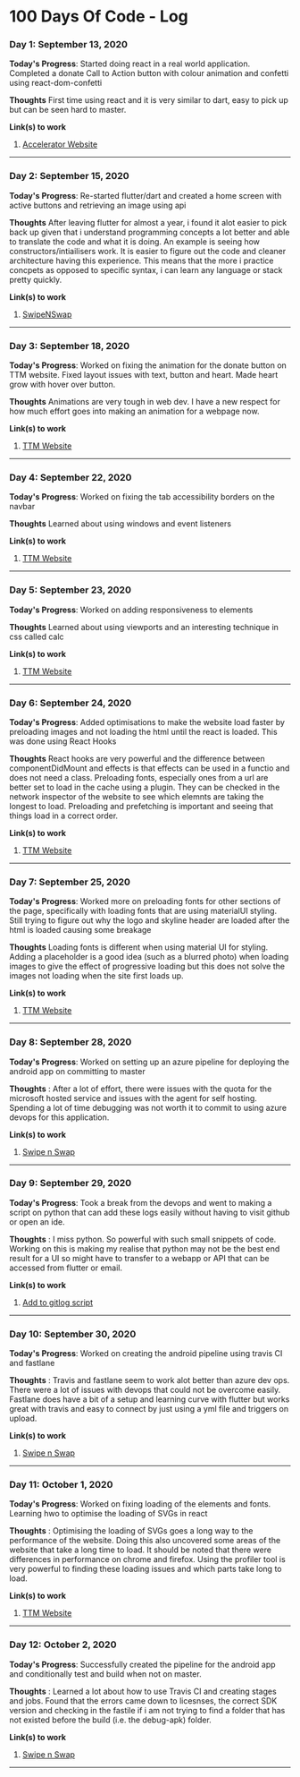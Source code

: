 # 100 Days Of Code - Log

### Day 1: September 13, 2020

**Today's Progress**: Started doing react in a real world application. Completed a donate Call to Action button with colour animation and confetti using react-dom-confetti

**Thoughts** First time using react and it is very similar to dart, easy to pick up but can be seen hard to master.

**Link(s) to work**
1. [Accelerator Website](https://github.com/Toronto-Tech-Mentoring/TTM-Gatsby/tree/rk/donate_btn)
***

### Day 2: September 15, 2020

**Today's Progress**: Re-started flutter/dart and created a home screen with active buttons and retrieving an image using api

**Thoughts** After leaving flutter for almost a year, i found it alot easier to pick back up given that i understand programming concepts a lot better and able to translate the code and what it is doing. An example is seeing how constructors/intiailisers work. It is easier to figure out the code and cleaner architecture having this experience. This means that the more i practice concpets as opposed to specific syntax, i can learn any language or stack pretty quickly.

**Link(s) to work**
1. [SwipeNSwap](https://github.com/rishFilet/swipe_n_swap.git)
***

### Day 3: September 18, 2020

**Today's Progress**: Worked on fixing the animation for the donate button on TTM website. Fixed layout issues with text, button and heart. Made heart grow with hover over button.

**Thoughts** Animations are very tough in web dev. I have a new respect for how much effort goes into making an animation for a webpage now.

**Link(s) to work**
1. [TTM Website](https://github.com/Toronto-Tech-Mentoring/TTM-Gatsby)
***

### Day 4: September 22, 2020

**Today's Progress**: Worked on fixing the tab accessibility borders on the navbar

**Thoughts** Learned about using windows and event listeners

**Link(s) to work**
1. [TTM Website](https://github.com/Toronto-Tech-Mentoring/TTM-Gatsby/tree/rishfilet/accessibilty_buttons)
***

### Day 5: September 23, 2020

**Today's Progress**: Worked on adding responsiveness to elements 

**Thoughts** Learned about using viewports and an interesting technique in css called calc

**Link(s) to work**
1. [TTM Website](https://github.com/Toronto-Tech-Mentoring/TTM-Gatsby/tree/rishfilet/accessibilty_buttons)
***

### Day 6: September 24, 2020

**Today's Progress**: Added optimisations to make the website load faster by preloading images and not loading the html until the react is loaded. This was done using React Hooks

**Thoughts** React hooks are very powerful and the difference between componentDidMount and effects is that effects can be used in a functio and does not need a class. Preloading fonts, especially ones from a url are better set to load in the cache using a plugin. They can be checked in the network inspector of the website to see which elemnts are taking the longest to load. Preloading and prefetching is important and seeing that things load in a correct order.

**Link(s) to work**
1. [TTM Website](https://github.com/Toronto-Tech-Mentoring/TTM-Gatsby/tree/1/rishfilet/loading_elements_bug)
***

### Day 7: September 25, 2020

**Today's Progress**: Worked more on preloading fonts for other sections of the page, specifically with loading fonts that are using materialUI styling. Still trying to figure out why the logo and skyline header are loaded after the html is loaded causing some breakage 

**Thoughts** Loading fonts is different when using material UI for styling. Adding a placeholder is a good idea (such as a blurred photo) when loading images to give the effect of progressive loading but this does not solve the images not loading when the site first loads up.

**Link(s) to work**
1. [TTM Website](https://github.com/Toronto-Tech-Mentoring/TTM-Gatsby/tree/rishfilet/preloading_images_fonts)
***

### Day 8: September 28, 2020

**Today's Progress**: Worked on setting up an azure pipeline for deploying the android app on committing to master

**Thoughts** : After a lot of effort, there were issues with the quota for the microsoft hosted service and issues with the agent for self hosting. Spending a lot of time debugging was not worth it to commit to using azure devops for this application.

**Link(s) to work**
1. [Swipe n Swap](https://github.com/rishFilet/swipe_n_swap/tree/rishfilet/setup_CI_Android)
***

### Day 9: September 29, 2020

**Today's Progress**: Took a break from the devops and went to making a script on python that can add these logs easily without having to visit github or open an ide.

**Thoughts** : I miss python. So powerful with such small snippets of code. Working on this is making my realise that python may not be the best end result for a UI so might have to transfer to a webapp or API that can be accessed from flutter or email.

**Link(s) to work**
1. [Add to gitlog script](https://github.com/rishFilet/add-to-gitlog)
***
### Day 10: September 30, 2020

**Today's Progress**: Worked on creating the android pipeline using travis CI and fastlane

**Thoughts** : Travis and fastlane seem to work alot better than azure dev ops. There were a lot of issues with devops that could not be overcome easily. Fastlane does have a bit of a setup and learning curve with flutter but works great with travis and easy to connect by just using a yml file and triggers on upload.

**Link(s) to work**
1. [Swipe n Swap](https://github.com/rishFilet/swipe_n_swap/tree/rishfilet/travis_firebase_distribute)
***
### Day 11: October 1, 2020

**Today's Progress**: Worked on fixing loading of the elements and fonts. Learning hwo to optimise the loading of SVGs in react

**Thoughts** : Optimising the loading of SVGs goes a long way to the performance of the website. Doing this also uncovered some areas of the website that take a long time to load. It should be noted that there were differences in performance on chrome and firefox. Using the profiler tool is very powerful to finding these loading issues and which parts take long to load. 

**Link(s) to work**
1. [TTM Website](https://github.com/Toronto-Tech-Mentoring/TTM-Gatsby/tree/rishfilet/preloading_images_fonts)
***
### Day 12: October 2, 2020

**Today's Progress**: Successfully created the pipeline for the android app and conditionally test and build when not on master. 

**Thoughts** : Learned a lot about how to use Travis CI and creating stages and jobs. Found that the errors came down to licesnses, the correct SDK version and checking in the fastile if i am not trying to find a folder that has not existed before the build (i.e. the debug-apk) folder.

**Link(s) to work**
1. [Swipe n Swap](https://github.com/rishFilet/swipe_n_swap/tree/rishfilet/travis_firebase_distribute)
***
